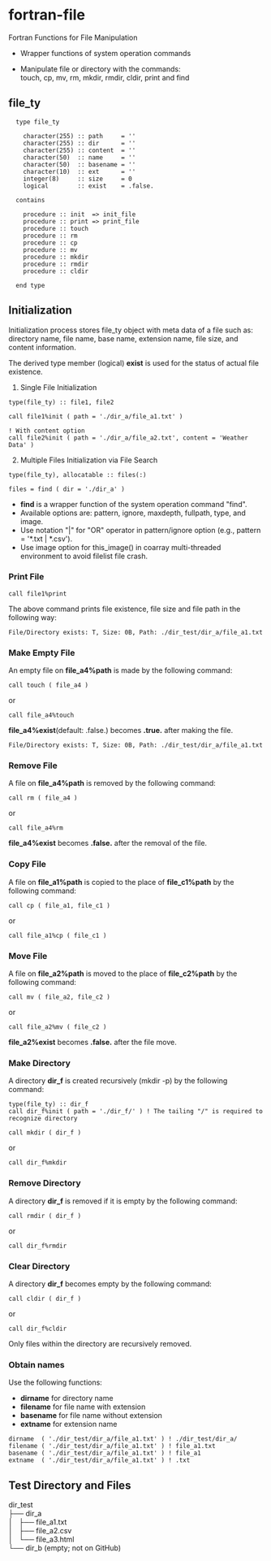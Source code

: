 # fortran-file

Fortran Functions for File Manipulation

- Wrapper functions of system operation commands

- Manipulate file or directory with the commands:\
touch, cp, mv, rm, mkdir, rmdir, cldir, print and find

## file_ty

```
  type file_ty

    character(255) :: path     = ''
    character(255) :: dir      = ''
    character(255) :: content  = ''
    character(50)  :: name     = ''
    character(50)  :: basename = ''
    character(10)  :: ext      = ''
    integer(8)     :: size     = 0
    logical        :: exist    = .false.

  contains

    procedure :: init  => init_file
    procedure :: print => print_file
    procedure :: touch
    procedure :: rm
    procedure :: cp
    procedure :: mv
    procedure :: mkdir
    procedure :: rmdir
    procedure :: cldir

  end type
```

## Initialization

Initialization process stores file\_ty object with meta data of a file such as:\
directory name, file name, base name, extension name, file size, and content information.

The derived type member (logical) **exist** is used for the status of actual file existence.

1. Single File Initialization

```
type(file_ty) :: file1, file2

call file1%init ( path = './dir_a/file_a1.txt' )

! With content option
call file2%init ( path = './dir_a/file_a2.txt', content = 'Weather Data' )
```

2. Multiple Files Initialization via File Search

```
type(file_ty), allocatable :: files(:)

files = find ( dir = './dir_a' )
```

- **find** is a wrapper function of the system operation command "find".
- Available options are: pattern, ignore, maxdepth, fullpath, type, and image.
- Use notation "|" for "OR" operator in pattern/ignore option (e.g.,  pattern = '*.txt | *.csv').
- Use image option for this_image() in coarray multi-threaded environment to avoid filelist file crash.

### Print File

```
call file1%print
```
The above command prints file existence, file size and file path in the following way:

    File/Directory exists: T, Size: 0B, Path: ./dir_test/dir_a/file_a1.txt

### Make Empty File

An empty file on **file_a4%path** is made by the following command:

```
call touch ( file_a4 )
```
or
```
call file_a4%touch
```

**file_a4%exist**(default: .false.) becomes **.true.** after making the file.

    File/Directory exists: T, Size: 0B, Path: ./dir_test/dir_a/file_a1.txt 

### Remove File

A file on **file_a4%path** is removed by the following command:

```
call rm ( file_a4 )
```
or
```
call file_a4%rm
```

**file_a4%exist** becomes **.false.** after the removal of the file.

### Copy File

A file on **file_a1%path** is copied to the place of **file_c1%path** by the following command:

```
call cp ( file_a1, file_c1 ) 
```
or
```
call file_a1%cp ( file_c1 ) 
```

### Move File

A file on **file_a2%path** is moved to the place of **file_c2%path** by the following command:

```
call mv ( file_a2, file_c2 ) 
```
or
```
call file_a2%mv ( file_c2 ) 
```

**file_a2%exist** becomes **.false.** after the file move.

### Make Directory

A directory **dir_f** is created recursively (mkdir -p) by the following command:

```
type(file_ty) :: dir_f
call dir_f%init ( path = './dir_f/' ) ! The tailing "/" is required to recognize directory
```

```
call mkdir ( dir_f )
```
or
```
call dir_f%mkdir
```

### Remove Directory

A directory **dir_f** is removed if it is empty by the following command:

```
call rmdir ( dir_f )
```
or
```
call dir_f%rmdir
```

### Clear Directory

A directory **dir_f** becomes empty by the following command:

```
call cldir ( dir_f )
```
or
```
call dir_f%cldir
```

Only files within the directory are recursively removed.

### Obtain names

Use the following functions:

- **dirname** for directory name
- **filename** for file name with extension
- **basename** for file name without extension
- **extname** for extension name

```
dirname  ( './dir_test/dir_a/file_a1.txt' ) ! ./dir_test/dir_a/
filename ( './dir_test/dir_a/file_a1.txt' ) ! file_a1.txt 
basename ( './dir_test/dir_a/file_a1.txt' ) ! file_a1
extname  ( './dir_test/dir_a/file_a1.txt' ) ! .txt
```

## Test Directory and Files

dir_test\
├── dir_a\
│   ├── file_a1.txt\
│   ├── file_a2.csv\
│   └── file_a3.html\
└── dir_b (empty; not on GitHub)
